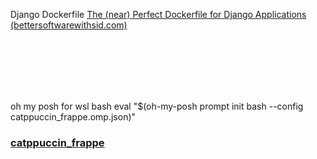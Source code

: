 
Django Dockerfile
[The (near) Perfect Dockerfile for Django Applications (bettersoftwarewithsid.com)](https://bettersoftwarewithsid.com/the-near-perfect-dockerfile-for-django-applications)

<br/>
<br/>
<br/>
<br/>
<br/>


oh my posh for wsl bash
eval "$(oh-my-posh prompt init bash --config catppuccin_frappe.omp.json)"

### [catppuccin_frappe](https://github.com/JanDeDobbeleer/oh-my-posh/blob/main/themes/catppuccin_frappe.omp.json "catppuccin_frappe")